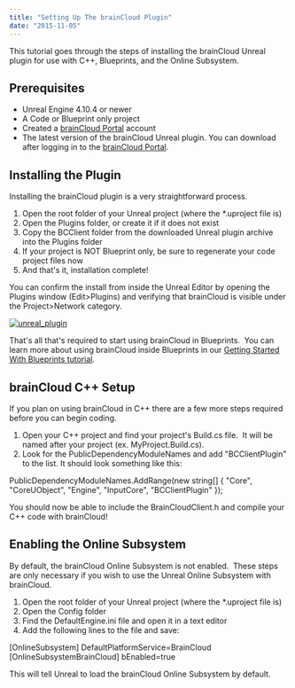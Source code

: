```yaml
---
title: "Setting Up The brainCloud Plugin"
date: "2015-11-05"
---
```


This tutorial goes through the steps of installing the brainCloud Unreal plugin for use with C++, Blueprints, and the Online Subsystem.

## Prerequisites

- Unreal Engine 4.10.4 or newer
- A Code or Blueprint only project
- Created a [brainCloud Portal](https://sharedprod.braincloudservers.com/) account
- The latest version of the brainCloud Unreal plugin. You can download after logging in to the [brainCloud Portal](https://sharedprod.braincloudservers.com/).

## Installing the Plugin

Installing the brainCloud plugin is a very straightforward process.

1. Open the root folder of your Unreal project (where the \*.uproject file is)
2. Open the Plugins folder, or create it if it does not exist
3. Copy the BCClient folder from the downloaded Unreal plugin archive into the Plugins folder
4. If your project is NOT Blueprint only, be sure to regenerate your code project files now
5. And that's it, installation complete!

You can confirm the install from inside the Unreal Editor by opening the Plugins window (Edit>Plugins) and verifying that brainCloud is visible under the Project>Network category.

[![unreal_plugin](images/unreal_plugin.jpg)](images/unreal_plugin.jpg)

That's all that's required to start using brainCloud in Blueprints.  You can learn more about using brainCloud inside Blueprints in our [Getting Started With Blueprints tutorial](/learn/sdk-tutorials/unreal-tutorials/getting-started-with-blueprints/).

## brainCloud C++ Setup

If you plan on using brainCloud in C++ there are a few more steps required before you can begin coding.

1. Open your C++ project and find your project's Build.cs file.  It will be named after your project (ex. MyProject.Build.cs).
2. Look for the PublicDependencyModuleNames and add "BCClientPlugin" to the list. It should look something like this:

PublicDependencyModuleNames.AddRange(new string[] { "Core", "CoreUObject", "Engine", "InputCore", "BCClientPlugin" });

You should now be able to include the BrainCloudClient.h and compile your C++ code with brainCloud!

## Enabling the Online Subsystem

By default, the brainCloud Online Subsystem is not enabled.  These steps are only necessary if you wish to use the Unreal Online Subsystem with brainCloud.

1. Open the root folder of your Unreal project (where the \*.uproject file is)
2. Open the Config folder
3. Find the DefaultEngine.ini file and open it in a text editor
4. Add the following lines to the file and save:

[OnlineSubsystem]
DefaultPlatformService=BrainCloud
[OnlineSubsystemBrainCloud]
bEnabled=true

This will tell Unreal to load the brainCloud Online Subsystem by default.
